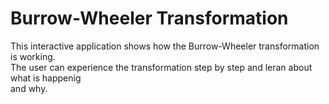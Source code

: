 # Burrow-Wheeler Transformation
This interactive application shows how the Burrow-Wheeler transformation is working.<br>
The user can experience the transformation step by step and leran about what is happenig<br>
and why.